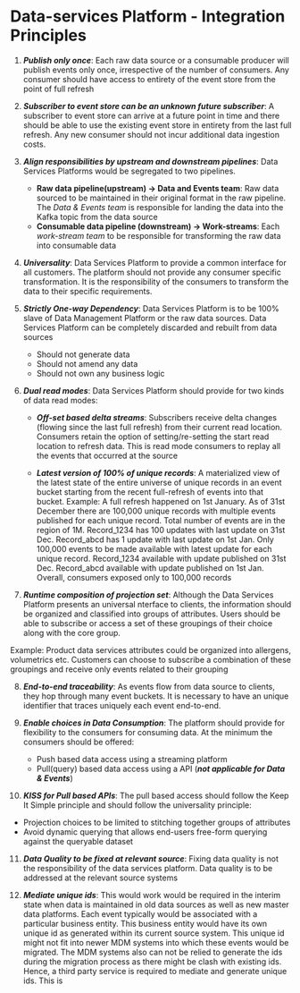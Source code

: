# Data-services Platform - Integration Principles

1. ***Publish only once***: Each raw data source or a consumable producer will publish events only once, irrespective of the number of consumers. Any consumer should have access to entirety of the event store from the point of full refresh

2. ***Subscriber to event store can be an unknown future subscriber***: A subscriber to event store can arrive at a future point in time and there should be able to use the existing event store in entirety from the last full refresh. Any new consumer should not incur additional data ingestion costs.

3. ***Align responsibilities by upstream and downstream pipelines***: Data Services Platforms would be segregated to two pipelines.
   * **Raw data pipeline(upstream) -> Data and Events team**: Raw data sourced to be maintained in their original format in the raw pipeline. The *Data & Events team* is responsible for landing the data into the Kafka topic from the data source
   * **Consumable data pipeline (downstream) -> Work-streams**: Each *work-stream team* to be responsible for transforming the raw data into consumable data

4. ***Universality***: Data Services Platform to provide a common interface for all customers. The platform should not provide any consumer specific transformation. It is the responsibility of the consumers to transform the data to their specific requirements.

5. ***Strictly One-way Dependency***: Data Services Platform is to be 100% slave of Data Management Platform or the raw data sources. Data Services Platform can be completely discarded and rebuilt from data sources
   * Should not generate data
   * Should not amend any data
   * Should not own any business logic

6. ***Dual read modes***: Data Services Platform should provide for two kinds of data read modes:
   * ***Off-set based delta streams***: Subscribers receive delta changes (flowing since the last full refresh) from their current read location. Consumers retain the option of setting/re-setting the start read location to refresh data. This is read mode consumers to replay all the events that occurred at the source

   * ***__Latest__ version of 100% of unique records***: A materialized view of the latest state of the entire universe of unique records in an event bucket starting from the recent full-refresh of events into that bucket.
   Example: A full refresh happened on 1st January. As of 31st December there are 100,000 unique records with multiple events published for each unique record. Total number of events are in the region of 1M. Record_1234 has 100 updates with last update on 31st Dec. Record_abcd has 1 update with last update on 1st Jan. Only 100,000 events to be made available with latest update for each unique record. Record_1234 available with update published on 31st Dec. Record_abcd available with update published on 1st Jan. Overall, consumers exposed only to 100,000 records

7. ***Runtime composition of projection set***: Although the Data Services Platform  presents an universal nterface to clients, the information should be organized and classified into groups of attributes. Users should be able to subscribe or access a set of these groupings of their choice along with the core group.

Example: Product data services attributes could be organized into allergens, volumetrics etc. Customers can choose to subscribe a combination of these groupings and receive only events related to their grouping

8. ***End-to-end traceability***: As events flow from data source to clients, they hop through many event buckets. It is necessary to have an unique identifier that traces uniquely each event end-to-end.

9. ***Enable choices in Data Consumption***: The platform should provide for flexibility to the consumers for consuming data. At the minimum the consumers should be offered:
   * Push based data access using a streaming platform
   * Pull(query) based data access using a API (***not applicable for Data & Events***)

10. ***KISS for Pull based APIs***: The pull based access should follow the Keep It Simple principle and should follow the universality principle:
   * Projection choices to be limited to stitching together groups of attributes
   * Avoid dynamic querying that allows end-users free-form querying against the queryable dataset

11. ***Data Quality to be fixed at relevant source***: Fixing data quality is not the responsibility of the data services platform. Data quality is to be addressed at the relevant source systems

12. ***Mediate unique ids***: This would work would be required in the interim state when data is maintained in old data sources as well as new master data platforms. Each event typically would be associated with a particular business entity. This business entity would have its own unique id as generated within its current source system. This unique id might not fit into newer MDM systems into which these events would be migrated. The MDM systems also can not be relied to generate the ids during the migration process as there might be clash with existing ids. Hence, a third party service is required to mediate and generate unique ids. This is 




